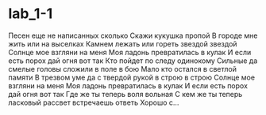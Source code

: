 # lab_1-1
Песен еще не написанных сколько
Скажи кукушка пропой
В городе мне жить или на выселках
Камнем лежать или гореть звездой звездой
Солнце мое взгляни на меня
Моя ладонь превратилась в кулак
И если есть порох дай огня вот так
Кто пойдет по следу одинокому
Сильные да смелые головы сложили в поле в бою
Мало кто остался в светлой памяти
В трезвом уме да с твердой рукой в строю в строю
Солнце мое взгляни на меня
Моя ладонь превратилась в кулак
И если есть порох дай огня вот так
Где же ты теперь воля вольная
С кем же ты теперь ласковый рассвет встречаешь ответь
Хорошо с…
